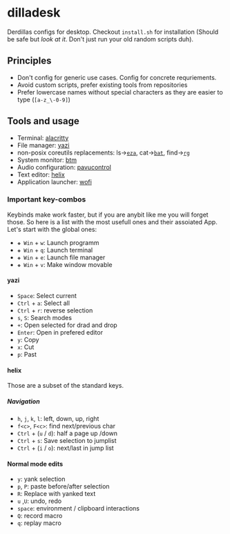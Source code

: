 # dilladesk

Derdillas configs for desktop. Checkout `install.sh` for installation (Should be safe but _look at it_. Don't just run your old random scripts duh).

## Principles

- Don't config for generic use cases. Config for concrete requriements.
- Avoid custom scripts, prefer existing tools from repositories
- Prefer lowercase names without special characters as they are easier to type (`[a-z_\-0-9]`)

## Tools and usage

- Terminal: [alacritty](https://alacritty.org/index.html)
- File manager: [yazi](https://yazi-rs.github.io/) 
- non-posix coreutils replacements: ls->[`eza`](https://github.com/eza-community/eza), cat->[`bat`](https://github.com/sharkdp/bat), find->[`rg`](https://github.com/BurntSushi/ripgrep)
- System monitor: [btm](https://github.com/ClementTsang/bottom)
- Audio configuration: [pavucontrol](https://freedesktop.org/software/pulseaudio/pavucontrol/)
- Text editor: [helix](https://helix-editor.com/)
- Application launcher: [wofi](https://hg.sr.ht/~scoopta/wofi)

### Important key-combos

Keybinds make work faster, but if you are anybit like me you will forget those. So here is a list with the most usefull ones and their assoiated App. Let's start with the global ones:

- `❖ Win` + `w`: Launch programm
- `❖ Win` + `q`: Launch terminal
- `❖ Win` + `e`: Launch file manager
- `❖ Win` + `v`: Make window movable

#### yazi

- `Space`: Select current
- `Ctrl` + `a`: Select all
- `Ctrl` + `r`: reverse selection
- `s`, `S`: Search modes
- `+`: Open selected for drad and drop
- `Enter`: Open in prefered editor
- `y`: Copy
- `x`: Cut
- `p`: Past

#### helix

Those are a subset of the standard keys.

##### Navigation
- `h`, `j`, `k`, `l`: left, down, up, right
- `f<c>`, `F<c>`: find next/previous char
- `Ctrl` + (`u` / `d`): half a page up /down
- `Ctrl` + `s`: Save selection to jumplist
- `Ctrl` + (`i` / `o`): next/last in jump list

#### Normal mode edits
- `y`: yank selection
- `p`, `P`: paste before/after selection
- `R`: Replace with yanked text
- `u` ,`U`: undo, redo
- `space`: environment / clipboard interactions
- `Q`: record macro
- `q`: replay macro

